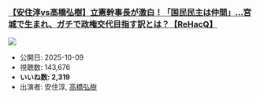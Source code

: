 ### [【安住淳vs高橋弘樹】立憲幹事長が激白！「国民民主は仲間」…宮城で生まれ、ガチで政権交代目指す訳とは？【ReHacQ】](https://www.youtube.com/watch?v=1o0L064oDpI)
[![](https://img.youtube.com/vi/1o0L064oDpI/sddefault.jpg)](https://www.youtube.com/watch?v=1o0L064oDpI)
-   公開日: 2025-10-09
-   視聴数: 143,676
-   **いいね数: 2,319**
-   出演者: 安住淳, [高橋弘樹](/rehacq_fan/people/高橋弘樹 "wikilink")
